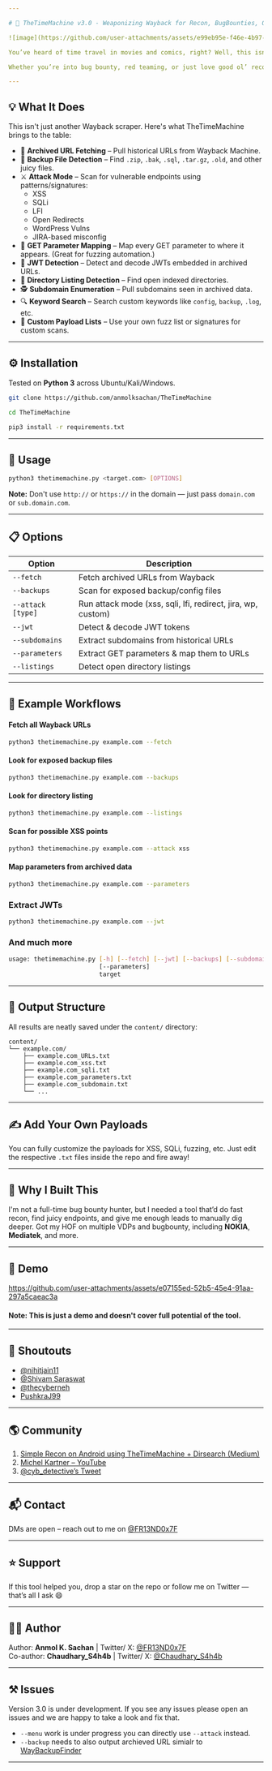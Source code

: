 ```yaml
---

# 🚀 TheTimeMachine v3.0 - Weaponizing Wayback for Recon, BugBounties, OSINT & More!

![image](https://github.com/user-attachments/assets/e99eb95e-f46e-4b97-8d2a-83bac89d0447)

You’ve heard of time travel in movies and comics, right? Well, this isn’t fiction anymore 😎. *TheTimeMachine* lets you dig through the past of any web app by scraping archived URLs from the Wayback Machine — and helps you find sensitive, forgotten, or deprecated endpoints for further exploitation.

Whether you’re into bug bounty, red teaming, or just love good ol’ recon, this tool was built to make my recon workflow faster, cleaner, and more effective. No more juggling multiple scripts — TheTimeMachine does it all in one shot.

---
```


## 💡 What It Does

This isn't just another Wayback scraper. Here's what TheTimeMachine brings to the table:

- 🔎 **Archived URL Fetching** – Pull historical URLs from Wayback Machine.
- 💾 **Backup File Detection** – Find `.zip`, `.bak`, `.sql`, `.tar.gz`, `.old`, and other juicy files.
- ⚔️ **Attack Mode** – Scan for vulnerable endpoints using patterns/signatures:
  - XSS
  - SQLi
  - LFI
  - Open Redirects
  - WordPress Vulns
  - JIRA-based misconfig
- 🧠 **GET Parameter Mapping** – Map every GET parameter to where it appears. (Great for fuzzing automation.)
- 🧪 **JWT Detection** – Detect and decode JWTs embedded in archived URLs.
- 📁 **Directory Listing Detection** – Find open indexed directories.
- 🕵️ **Subdomain Enumeration** – Pull subdomains seen in archived data.
- 🔍 **Keyword Search** – Search custom keywords like `config`, `backup`, `.log`, etc.
- 🧩 **Custom Payload Lists** – Use your own fuzz list or signatures for custom scans.

---

## ⚙️ Installation

Tested on **Python 3** across Ubuntu/Kali/Windows.

```bash
git clone https://github.com/anmolksachan/TheTimeMachine
````
```bash
cd TheTimeMachine
````
```bash
pip3 install -r requirements.txt
````

---

## 🚀 Usage

```bash
python3 thetimemachine.py <target.com> [OPTIONS]
```

**Note:** Don't use `http://` or `https://` in the domain — just pass `domain.com` or `sub.domain.com`.

---

## 📋 Options

| Option            | Description                                                  |
| ----------------- | ------------------------------------------------------------ |
| `--fetch`         | Fetch archived URLs from Wayback                             |
| `--backups`       | Scan for exposed backup/config files                         |
| `--attack [type]` | Run attack mode (xss, sqli, lfi, redirect, jira, wp, custom) |
| `--jwt`           | Detect & decode JWT tokens                                   |
| `--subdomains`    | Extract subdomains from historical URLs                      |
| `--parameters`    | Extract GET parameters & map them to URLs                    |
| `--listings`      | Detect open directory listings                               |

---

## 🔁 Example Workflows


#### Fetch all Wayback URLs
```bash
python3 thetimemachine.py example.com --fetch
```
#### Look for exposed backup files
```bash
python3 thetimemachine.py example.com --backups
```
#### Look for directory listing
```bash
python3 thetimemachine.py example.com --listings
```
#### Scan for possible XSS points
```bash
python3 thetimemachine.py example.com --attack xss
```
#### Map parameters from archived data
```bash
python3 thetimemachine.py example.com --parameters
```
### Extract JWTs
```bash
python3 thetimemachine.py example.com --jwt
```
### And much more
```bash
usage: thetimemachine.py [-h] [--fetch] [--jwt] [--backups] [--subdomains] [--listings] [--attack {xss,sqli,lfi,redirect,jira,wp,fuzz}] [--menu]
                         [--parameters]
                         target
```
---

## 📁 Output Structure

All results are neatly saved under the `content/` directory:

```
content/
└── example.com/
    ├── example.com_URLs.txt
    ├── example.com_xss.txt
    ├── example.com_sqli.txt
    ├── example.com_parameters.txt
    ├── example.com_subdomain.txt
    └── ...
```

---

## ✍️ Add Your Own Payloads

You can fully customize the payloads for XSS, SQLi, fuzzing, etc. Just edit the respective `.txt` files inside the repo and fire away!

---

## 🧠 Why I Built This

I'm not a full-time bug bounty hunter, but I needed a tool that’d do fast recon, find juicy endpoints, and give me enough leads to manually dig deeper. Got my HOF on multiple VDPs and bugbounty, including **NOKIA**, **Mediatek**, and more. 

---

## 📸 Demo
<!--![GIF Demo](https://raw.githubusercontent.com/anmolksachan/anmolksachan.github.io/main/img/TTM.gif)-->
https://github.com/user-attachments/assets/e07155ed-52b5-45e4-91aa-297a5caeac3a

#### Note: This is just a demo and doesn't cover full potential of the tool.
---

## 🙌 Shoutouts

* [@nihitjain11](https://github.com/nihitjain11)
* [@Shivam Saraswat](https://github.com/shivamsaraswat)
* [@thecyberneh](https://github.com/thecyberneh$0)
* [PushkraJ99](https://github.com/PushkraJ99$0)

---

## 🌎 Community

1. [Simple Recon on Android using TheTimeMachine + Dirsearch (Medium)](https://alpinnnnnn13.medium.com/simple-recon-di-android-menggunakan-tools-thetimemachine-dan-dirsearch-3384aad17c15)
2. [Michel Kartner – YouTube](https://youtu.be/gh2DdRjK4BY?t=1888)
3. [@cyb\_detective’s Tweet](https://x.com/cyb_detective/status/1581324309108510721)

---

## 📬 Contact

DMs are open – reach out to me on [@FR13ND0x7F](https://twitter.com/fr13nd0x7f)

---

## ⭐️ Support

If this tool helped you, drop a star on the repo or follow me on Twitter — that’s all I ask 😄

---

## 👨‍💻 Author

Author: **Anmol K. Sachan** | Twitter/ X: [@FR13ND0x7F](https://x.com/fr13nd0x7f)
<br>Co-author: **Chaudhary\_S4h4b** | Twitter/ X: [@Chaudhary\_S4h4b](https://x.com/)

---

## ⚒️ Issues

Version 3.0 is under development. If you see any issues please open an issues and we are happy to take a look and fix that.
- `--menu` work is under progress you can directly use `--attack` instead.
- `--backup` needs to also output archieved URL simialr to [WayBackupFinder](https://github.com/anmolksachan/WayBackupFinder)

---
